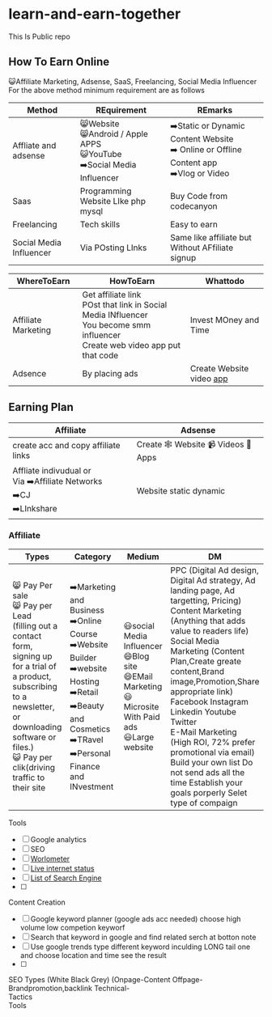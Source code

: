 # learn-and-earn-together
This Is Public repo
## How To Earn Online
😺Affiliate Marketing, Adsense, SaaS, Freelancing, Social Media Influencer<br/>
For the above method minimum requirement are as follows

|Method|REquirement|REmarks|
|---|---|---|
|Affliate and adsense|😸Website<br/> 😸Android / Apple APPS<br/> 😺YouTube<br/> ➡️Social Media Influencer| ➡️Static or Dynamic Content Website <br/> ➡️ Online or Offline Content app<br> ➡️Vlog or Video<br/>|
|Saas |Programming Website LIke php mysql|Buy Code from codecanyon|
|Freelancing| Tech skills|Easy to earn|
|Social Media Influencer|Via POsting LInks|Same like affiliate but Without AFfiliate signup|


|WhereToEarn|HowToEarn|Whattodo|
|---|---|---|
|Affiliate Marketing|Get affiliate link<br/>POst that link in Social Media INfluencer<br/>You become smm influencer<br/>Create web video app put that code|Invest MOney and Time|
|Adsence|By placing ads|Create Website video [app](../androidcicd.md)|

## Earning Plan

|Affiliate|Adsense|
|---|---|
|create acc and copy affiliate links|Create 🕸️ Website 📹 Videos 🎲 Apps|
|Affliate indivudual or <br/> Via ➡️Affiliate Networks <br/> ➡️CJ <br/>➡️LInkshare | Website static dynamic|

### Affiliate

|Types|Category|Medium|DM|
|---|---|---|---|
| 😸 Pay Per sale<br/> 😸 Pay per Lead<br/>(filling out a contact form, <br/>signing up for a trial of a product, <br/>subscribing to a newsletter, or <br/>downloading software or files.)<br/> 😺 Pay per clik(driving traffic to their site<br/>| ➡️Marketing and Business<br/> ➡️Online Course<br/> ➡️Website Builder<br/> ➡️website Hosting<br/> ➡️Retail<br/> ➡️Beauty and Cosmetics<br/> ➡️TRavel<br/> ➡️Personal Finance and INvestment<br/> |😃social Media Influencer<br/>😄Blog site<br/> 😄EMail Marketing<br/> 😃Microsite With Paid ads<br/> 😃Large website<br/>| PPC (Digital Ad design, Digital Ad strategy, Ad landing page, Ad targetting, Pricing)<br>Content Marketing (Anything that adds value to readers life)<br>Social Media Marketing (Content Plan,Create greate content,Brand image,Promotion,Share appropriate link) Facebook Instagram Linkedin Youtube Twitter <br> E-Mail Marketing (High ROI, 72% prefer promotional via email) Build your own list Do not send ads all the time Establish your goals porperly Selet type of compaign<br>

Tools
- [ ] Google analytics
- [ ] SEO
- [ ] [Worlometer](https://www.worldometers.info/)
- [ ] [Live internet status](https://www.internetlivestats.com/)
- [ ] [List of Search Engine](https://en.wikipedia.org/wiki/List_of_search_engines)
- [ ] 

Content Creation
- [ ] Google keyword planner (google ads acc needed) choose high volume low competion keyworf
- [ ] Search that keyword in google and find related serch at botton note
- [ ] Use google trends type different keyword inculding LONG tail one and choose location and time see the result
- [ ] 
SEO
Types (White Black Grey) (Onpage-Content Offpage-Brandpromotion,backlink Technical-<br>
Tactics<br>
Tools<br>
